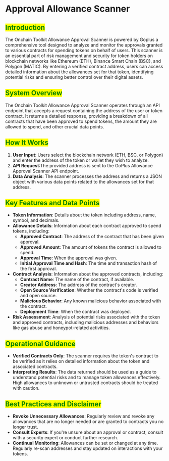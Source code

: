 # Approval Allowance Scanner

## <mark style="color:green;">Introduction</mark>

The Onchain Toolkit Allowance Approval Scanner is powered by Goplus a comprehensive tool designed to analyze and monitor the approvals granted to various contracts for spending tokens on behalf of users. This scanner is an essential part of risk management and security for token holders on blockchain networks like Ethereum (ETH), Binance Smart Chain (BSC), and Polygon (MATIC). By entering a verified contract address, users can access detailed information about the allowances set for that token, identifying potential risks and ensuring better control over their digital assets.

## <mark style="color:green;">System Overview</mark>

The Onchain Toolkit Allowance Approval Scanner operates through an API endpoint that accepts a request containing the address of the user or token contract. It returns a detailed response, providing a breakdown of all contracts that have been approved to spend tokens, the amount they are allowed to spend, and other crucial data points.

## <mark style="color:green;">How It Works</mark>

1. **User Input**: Users select the blockchain network (ETH, BSC, or Polygon) and enter the address of the token or wallet they wish to analyze.
2. **API Request**:The provided address is sent to the GoPlus Allowance Approval Scanner API endpoint.
3. **Data Analysis**: The scanner processes the address and returns a JSON object with various data points related to the allowances set for that address.

## <mark style="color:green;">Key Features and Data Points</mark>

* **Token Information**: Details about the token including address, name, symbol, and decimals.
* **Allowance Details**: Information about each contract approved to spend tokens, including:
  * **Approved Contract**: The address of the contract that has been given approval.
  * **Approved Amount**: The amount of tokens the contract is allowed to spend.
  * **Approval Time**: When the approval was given.
  * **Initial Approval Time and Hash**: The time and transaction hash of the first approval.
* **Contract Analysis**: Information about the approved contracts, including:
  * **Contract Name**: The name of the contract, if available.
  * **Creator Address**: The address of the contract's creator.
  * **Open Source Verification**: Whether the contract's code is verified and open source.
  * **Malicious Behavior**: Any known malicious behavior associated with the contract.
  * **Deployment Time**: When the contract was deployed.
* **Risk Assessment**: Analysis of potential risks associated with the token and approved contracts, including malicious addresses and behaviors like gas abuse and honeypot-related activities.

## <mark style="color:green;">Operational Guidance</mark>

* **Verified Contracts Only**: The scanner requires the token's contract to be verified as it relies on detailed information about the token and associated contracts.
* **Interpreting Results**: The data returned should be used as a guide to understand potential risks and to manage token allowances effectively. High allowances to unknown or untrusted contracts should be treated with caution.

## <mark style="color:green;">Best Practices and Disclaimer</mark>

* **Revoke Unnecessary Allowances**: Regularly review and revoke any allowances that are no longer needed or are granted to contracts you no longer trust.
* **Consult Experts**: If you're unsure about an approval or contract, consult with a security expert or conduct further research.
* **Continual Monitoring**: Allowances can be set or changed at any time. Regularly re-scan addresses and stay updated on interactions with your tokens.

